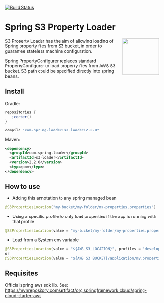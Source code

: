 [![Build Status](https://travis-ci.org/ericdallo/spring-s3-properties-loader.svg?branch=master)](https://travis-ci.org/ericdallo/spring-s3-properties-loader)
# Spring S3 Property Loader
<img align="right"  src="https://raw.githubusercontent.com/ericdallo/spring-s3-properties-loader/images/spring-icon.png?raw=true" width="120" height="120"/>

S3 Property Loader has the aim of allowing loading of Spring property files from S3 bucket, in order to guarantee stateless machine configuration.

Spring PropertyConfigurer replaces standard PropertyConfigurer to load property files from AWS S3 bucket. S3 path could be specified directly into spring beans.

## Install
Gradle:
```groovy
repositories {  
   jcenter()  
}
```
```groovy
compile "com.spring.loader:s3-loader:2.2.0"
```
Maven:
```xml
<dependency>
  <groupId>com.spring.loader</groupId>
  <artifactId>s3-loader</artifactId>
  <version>2.2.0</version>
  <type>pom</type>
</dependency>
```

## How to use

- Adding this annotation to any spring managed bean
```java
@S3PropertiesLocation("my-bucket/my-folder/my-properties.properties")
```
- Using a specific profile to only load properties if the app is running with that profile
```java
@S3PropertiesLocation(value = "my-bucket/my-folder/my-properties.properties", profiles = "production")
```
- Load from a System env variable
```java
@S3PropertiesLocation(value = "${AWS_S3_LOCATION}", profiles = "developer")
or
@S3PropertiesLocation(value = "${AWS_S3_BUCKET}/application/my.properties", profiles = "developer")
```

## Requisites

Official spring aws sdk lib.
See: https://mvnrepository.com/artifact/org.springframework.cloud/spring-cloud-starter-aws
